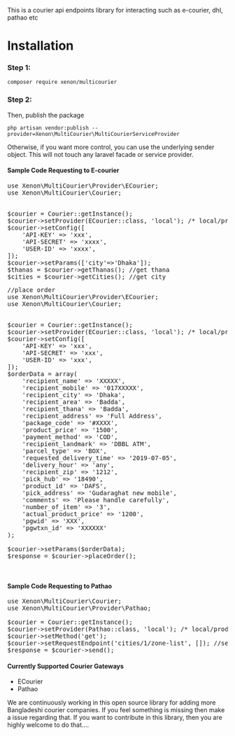 This is a courier api endpoints library for interacting such as e-courier, dhl, pathao etc


# Installation

### Step 1:

```
composer require xenon/multicourier
```

### Step 2:

Then, publish the package

```
php artisan vendor:publish --provider=Xenon\MultiCourier\MultiCourierServiceProvider
```


Otherwise, if you want more control, you can use the underlying sender object. This will not touch any laravel facade or
service provider.

#### Sample Code Requesting to E-courier

<pre>
use Xenon\MultiCourier\Provider\ECourier;
use Xenon\MultiCourier\Courier;


$courier = Courier::getInstance();
$courier->setProvider(ECourier::class, 'local'); /* local/production */
$courier->setConfig([
    'API-KEY' => 'xxx',
    'API-SECRET' => 'xxxx',
    'USER-ID' => 'xxxx',
]);
$courier->setParams(['city'=>'Dhaka']);
$thanas = $courier->getThanas(); //get thana
$cities = $courier->getCities(); //get city
</pre>

<pre>
//place order
use Xenon\MultiCourier\Provider\ECourier;
use Xenon\MultiCourier\Courier;


$courier = Courier::getInstance();
$courier->setProvider(ECourier::class, 'local'); /* local/production */
$courier->setConfig([
    'API-KEY' => 'xxx',
    'API-SECRET' => 'xxx',
    'USER-ID' => 'xxx',
]);
$orderData = array(
    'recipient_name' => 'XXXXX',
    'recipient_mobile' => '017XXXXX',
    'recipient_city' => 'Dhaka',
    'recipient_area' => 'Badda',
    'recipient_thana' => 'Badda',
    'recipient_address' => 'Full Address',
    'package_code' => '#XXXX',
    'product_price' => '1500',
    'payment_method' => 'COD',
    'recipient_landmark' => 'DBBL ATM',
    'parcel_type' => 'BOX',
    'requested_delivery_time' => '2019-07-05',
    'delivery_hour' => 'any',
    'recipient_zip' => '1212',
    'pick_hub' => '18490',
    'product_id' => 'DAFS',
    'pick_address' => 'Gudaraghat new mobile',
    'comments' => 'Please handle carefully',
    'number_of_item' => '3',
    'actual_product_price' => '1200',
    'pgwid' => 'XXX',
    'pgwtxn_id' => 'XXXXXX'
);

$courier->setParams($orderData);
$response = $courier->placeOrder();


</pre>


#### Sample Code Requesting to Pathao

<pre>
use Xenon\MultiCourier\Courier;
use Xenon\MultiCourier\Provider\Pathao;

$courier = Courier::getInstance();
$courier->setProvider(Pathao::class, 'local'); /* local/production */
$courier->setMethod('get');
$courier->setRequestEndpoint('cities/1/zone-list', []); //second param should be array. its optional. you should form params here
$response = $courier->send();
</pre>




#### Currently Supported Courier Gateways

* ECourier
* Pathao


We are continuously working in this open source library for adding more Bangladeshi courier companies. If you feel something
is missing then make a issue regarding that. If you want to contribute in this library, then you are highly welcome to
do that....

